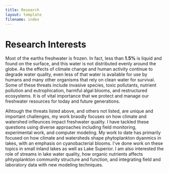 ```yaml
---
title: Research
layout: template
filename: index
--- 
```


# Research Interests

Most of the earths freshwater is frozen. In fact, less than **1.5%** is liquid and found on the surface, and this water is not distributed evenly around the globe. As the effects of climate change and human activity continue to degrade water quality, even less of that water is available for use by humans and many other organisms that rely on clean water for survival. Some of these threats include invasive species, toxic pollutants, nutrient pollution and eutrophication, harmful algal blooms, and restructured ecosystems. It is of vital importance that we protect and manage our freshwater resources for today and future generations. 

Alhtough the threats listed above, and others not listed, are unique and important challenges, my work braodly focuses on how climate and watershed infleunces impact freshwater quality. I have tackled these questions using diverse approaches including field monitoring, experimental work, and computer modeling. My work to date has primarily focused on how climate and watersheds shape phytoplankton dyanmics in lakes, with an emphasis on cyanobacterial blooms. I've done work on these topics in small inland lakes as well as Lake Superior. I am also interested the role of streams in lake water quality, how organic nutrients affects phtyoplankton community structure and function, and integrating field and laboratory data with new modeling techniques. 




